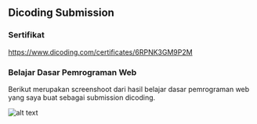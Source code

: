 ## Dicoding Submission 

### Sertifikat
https://www.dicoding.com/certificates/6RPNK3GM9P2M

### Belajar Dasar Pemrograman Web
Berikut merupakan screenshoot dari hasil belajar dasar pemrograman web yang saya buat sebagai submission dicoding.

![alt text](https://github.com/haiigas/dicoding-submission-web/blob/main/screenshoot.png)
